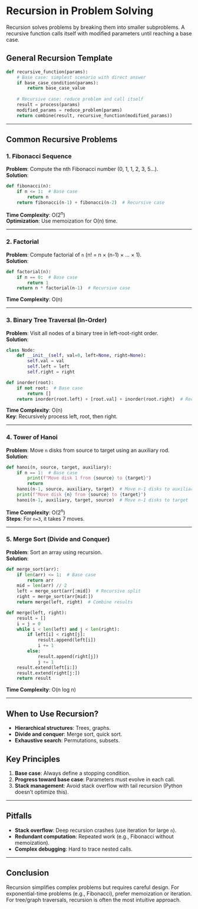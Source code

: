 # Recursion in Problem Solving

Recursion solves problems by breaking them into smaller subproblems. A recursive function calls itself with modified parameters until reaching a base case.

## General Recursion Template
```python
def recursive_function(params):
    # Base case: simplest scenario with direct answer
    if base_case_condition(params):
        return base_case_value
    
    # Recursive case: reduce problem and call itself
    result = process(params)
    modified_params = reduce_problem(params)
    return combine(result, recursive_function(modified_params))
```

---

## Common Recursive Problems

### 1. Fibonacci Sequence
**Problem**: Compute the nth Fibonacci number (0, 1, 1, 2, 3, 5...).  
**Solution**:
```python
def fibonacci(n):
    if n <= 1:  # Base case
        return n
    return fibonacci(n-1) + fibonacci(n-2)  # Recursive case
```
**Time Complexity**: O(2<sup>n</sup>)  
**Optimization**: Use memoization for O(n) time.

---

### 2. Factorial
**Problem**: Compute factorial of `n` (n! = n × (n-1) × ... × 1).  
**Solution**:
```python
def factorial(n):
    if n == 0:  # Base case
        return 1
    return n * factorial(n-1)  # Recursive case
```
**Time Complexity**: O(n)

---

### 3. Binary Tree Traversal (In-Order)
**Problem**: Visit all nodes of a binary tree in left-root-right order.  
**Solution**:
```python
class Node:
    def __init__(self, val=0, left=None, right=None):
        self.val = val
        self.left = left
        self.right = right

def inorder(root):
    if not root:  # Base case
        return []
    return inorder(root.left) + [root.val] + inorder(root.right)  # Recursive
```
**Time Complexity**: O(n)  
**Key**: Recursively process left, root, then right.

---

### 4. Tower of Hanoi
**Problem**: Move `n` disks from source to target using an auxiliary rod.  
**Solution**:
```python
def hanoi(n, source, target, auxiliary):
    if n == 1:  # Base case
        print(f"Move disk 1 from {source} to {target}")
        return
    hanoi(n-1, source, auxiliary, target)  # Move n-1 disks to auxiliary
    print(f"Move disk {n} from {source} to {target}")
    hanoi(n-1, auxiliary, target, source)  # Move n-1 disks to target
```
**Time Complexity**: O(2<sup>n</sup>)  
**Steps**: For `n=3`, it takes 7 moves.

---

### 5. Merge Sort (Divide and Conquer)
**Problem**: Sort an array using recursion.  
**Solution**:
```python
def merge_sort(arr):
    if len(arr) <= 1:  # Base case
        return arr
    mid = len(arr) // 2
    left = merge_sort(arr[:mid])  # Recursive split
    right = merge_sort(arr[mid:])
    return merge(left, right)  # Combine results

def merge(left, right):
    result = []
    i = j = 0
    while i < len(left) and j < len(right):
        if left[i] < right[j]:
            result.append(left[i])
            i += 1
        else:
            result.append(right[j])
            j += 1
    result.extend(left[i:])
    result.extend(right[j:])
    return result
```
**Time Complexity**: O(n log n)

---

## When to Use Recursion?
- **Hierarchical structures**: Trees, graphs.  
- **Divide and conquer**: Merge sort, quick sort.  
- **Exhaustive search**: Permutations, subsets.  

## Key Principles
1. **Base case**: Always define a stopping condition.  
2. **Progress toward base case**: Parameters must evolve in each call.  
3. **Stack management**: Avoid stack overflow with tail recursion (Python doesn’t optimize this).  

---

## Pitfalls
- **Stack overflow**: Deep recursion crashes (use iteration for large `n`).  
- **Redundant computation**: Repeated work (e.g., Fibonacci without memoization).  
- **Complex debugging**: Hard to trace nested calls.  

---

## Conclusion
Recursion simplifies complex problems but requires careful design. For exponential-time problems (e.g., Fibonacci), prefer memoization or iteration. For tree/graph traversals, recursion is often the most intuitive approach.